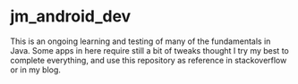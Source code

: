 # jm_android_dev 

This is an ongoing learning and testing of many of the fundamentals in Java. Some apps in here require still a bit of tweaks thought I try my best to complete everything, and use this repository as reference in stackoverflow or in my blog.
